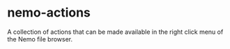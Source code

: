 # nemo-actions
A collection of actions that can be made available in the right click menu of the Nemo file browser.
